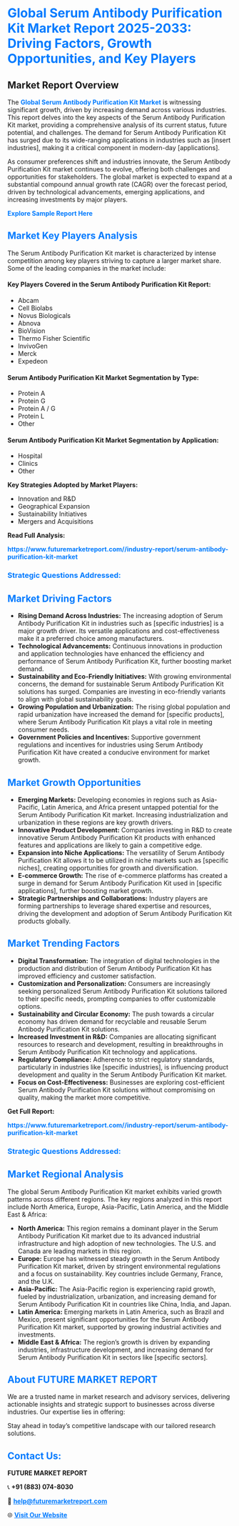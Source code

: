 <h1 style="color: #007BFF;">Global Serum Antibody Purification Kit Market Report 2025-2033: Driving Factors, Growth Opportunities, and Key Players</h1>

<section id="overview">
<h2>Market Report Overview</h2>
<p>The <a href="https://www.futuremarketreport.com//industry-report/serum-antibody-purification-kit-market" style="color: #007BFF; text-decoration: none;"><strong>Global Serum Antibody Purification Kit Market</strong></a> is witnessing significant growth, driven by increasing demand across various industries. This report delves into the key aspects of the Serum Antibody Purification Kit market, providing a comprehensive analysis of its current status, future potential, and challenges. The demand for Serum Antibody Purification Kit has surged due to its wide-ranging applications in industries such as [insert industries], making it a critical component in modern-day [applications].</p>
<p>As consumer preferences shift and industries innovate, the Serum Antibody Purification Kit market continues to evolve, offering both challenges and opportunities for stakeholders. The global market is expected to expand at a substantial compound annual growth rate (CAGR) over the forecast period, driven by technological advancements, emerging applications, and increasing investments by major players.</p>
</section>

<section id="overview">
<p><a href="https://www.futuremarketreport.com//request-sample/reportId=77418" style="color: #007BFF; text-decoration: none;"><strong>Explore Sample Report Here</strong></a></p>
</section>

<section id="key-players">
<h2 style="color: #007BFF;">Market Key Players Analysis</h2>
<p>The Serum Antibody Purification Kit market is characterized by intense competition among key players striving to capture a larger market share. Some of the leading companies in the market include:</p>
<h4>Key Players Covered in the Serum Antibody Purification Kit Report:</h4>
<ul><li>Abcam</li><li>Cell Biolabs</li><li>Novus Biologicals</li><li>Abnova</li><li>BioVision</li><li>Thermo Fisher Scientific</li><li>InvivoGen</li><li>Merck</li><li>Expedeon</li></ul>
<h4>Serum Antibody Purification Kit Market Segmentation by Type:</h4>
<ul><li>Protein A</li><li>Protein G</li><li>Protein A / G</li><li>Protein L</li><li>Other</li></ul>

<h4>Serum Antibody Purification Kit Market Segmentation by Application:</h4>
<ul><li>Hospital</li><li>Clinics</li><li>Other</li></ul>
<p><strong>Key Strategies Adopted by Market Players:</strong></p>
<ul>
<li>Innovation and R&D</li>
<li>Geographical Expansion</li>
<li>Sustainability Initiatives</li>
<li>Mergers and Acquisitions</li>
</ul>
</section>

<section>
<p><strong>Read Full Analysis: </strong></p><a href="https://www.futuremarketreport.com//industry-report/serum-antibody-purification-kit-market" style="color: #007BFF; text-decoration: none;"><strong>https://www.futuremarketreport.com//industry-report/serum-antibody-purification-kit-market</strong></a>
<h3 style="color: #007BFF;">Strategic Questions Addressed:</h3>
</section>

<section id="driving-factors">
<h2 style="color: #007BFF;">Market Driving Factors</h2>
<ul>
<li><strong>Rising Demand Across Industries:</strong> The increasing adoption of Serum Antibody Purification Kit in industries such as [specific industries] is a major growth driver. Its versatile applications and cost-effectiveness make it a preferred choice among manufacturers.</li>
<li><strong>Technological Advancements:</strong> Continuous innovations in production and application technologies have enhanced the efficiency and performance of Serum Antibody Purification Kit, further boosting market demand.</li>
<li><strong>Sustainability and Eco-Friendly Initiatives:</strong> With growing environmental concerns, the demand for sustainable Serum Antibody Purification Kit solutions has surged. Companies are investing in eco-friendly variants to align with global sustainability goals.</li>
<li><strong>Growing Population and Urbanization:</strong> The rising global population and rapid urbanization have increased the demand for [specific products], where Serum Antibody Purification Kit plays a vital role in meeting consumer needs.</li>
<li><strong>Government Policies and Incentives:</strong> Supportive government regulations and incentives for industries using Serum Antibody Purification Kit have created a conducive environment for market growth.</li>
</ul>
</section>

<section id="growth-opportunities">
<h2 style="color: #007BFF;">Market Growth Opportunities</h2>
<ul>
<li><strong>Emerging Markets:</strong> Developing economies in regions such as Asia-Pacific, Latin America, and Africa present untapped potential for the Serum Antibody Purification Kit market. Increasing industrialization and urbanization in these regions are key growth drivers.</li>
<li><strong>Innovative Product Development:</strong> Companies investing in R&D to create innovative Serum Antibody Purification Kit products with enhanced features and applications are likely to gain a competitive edge.</li>
<li><strong>Expansion into Niche Applications:</strong> The versatility of Serum Antibody Purification Kit allows it to be utilized in niche markets such as [specific niches], creating opportunities for growth and diversification.</li>
<li><strong>E-commerce Growth:</strong> The rise of e-commerce platforms has created a surge in demand for Serum Antibody Purification Kit used in [specific applications], further boosting market growth.</li>
<li><strong>Strategic Partnerships and Collaborations:</strong> Industry players are forming partnerships to leverage shared expertise and resources, driving the development and adoption of Serum Antibody Purification Kit products globally.</li>
</ul>
</section>

<section id="trending-factors">
<h2 style="color: #007BFF;">Market Trending Factors</h2>
<ul>
<li><strong>Digital Transformation:</strong> The integration of digital technologies in the production and distribution of Serum Antibody Purification Kit has improved efficiency and customer satisfaction.</li>
<li><strong>Customization and Personalization:</strong> Consumers are increasingly seeking personalized Serum Antibody Purification Kit solutions tailored to their specific needs, prompting companies to offer customizable options.</li>
<li><strong>Sustainability and Circular Economy:</strong> The push towards a circular economy has driven demand for recyclable and reusable Serum Antibody Purification Kit solutions.</li>
<li><strong>Increased Investment in R&D:</strong> Companies are allocating significant resources to research and development, resulting in breakthroughs in Serum Antibody Purification Kit technology and applications.</li>
<li><strong>Regulatory Compliance:</strong> Adherence to strict regulatory standards, particularly in industries like [specific industries], is influencing product development and quality in the Serum Antibody Purification Kit market.</li>
<li><strong>Focus on Cost-Effectiveness:</strong> Businesses are exploring cost-efficient Serum Antibody Purification Kit solutions without compromising on quality, making the market more competitive.</li>
</ul>
</section>

<section>
<p><strong>Get Full Report: </strong></p><a href="https://www.futuremarketreport.com//industry-report/serum-antibody-purification-kit-market" style="color: #007BFF; text-decoration: none;"><strong>https://www.futuremarketreport.com//industry-report/serum-antibody-purification-kit-market</strong></a>
<h3 style="color: #007BFF;">Strategic Questions Addressed:</h3>
</section>


<section id="regional-analysis">
<h2 style="color: #007BFF;">Market Regional Analysis</h2>
<p>The global Serum Antibody Purification Kit market exhibits varied growth patterns across different regions. The key regions analyzed in this report include North America, Europe, Asia-Pacific, Latin America, and the Middle East & Africa:</p>
<ul>
<li><strong>North America:</strong> This region remains a dominant player in the Serum Antibody Purification Kit market due to its advanced industrial infrastructure and high adoption of new technologies. The U.S. and Canada are leading markets in this region.</li>
<li><strong>Europe:</strong> Europe has witnessed steady growth in the Serum Antibody Purification Kit market, driven by stringent environmental regulations and a focus on sustainability. Key countries include Germany, France, and the U.K.</li>
<li><strong>Asia-Pacific:</strong> The Asia-Pacific region is experiencing rapid growth, fueled by industrialization, urbanization, and increasing demand for Serum Antibody Purification Kit in countries like China, India, and Japan.</li>
<li><strong>Latin America:</strong> Emerging markets in Latin America, such as Brazil and Mexico, present significant opportunities for the Serum Antibody Purification Kit market, supported by growing industrial activities and investments.</li>
<li><strong>Middle East & Africa:</strong> The region’s growth is driven by expanding industries, infrastructure development, and increasing demand for Serum Antibody Purification Kit in sectors like [specific sectors].</li>
</ul>
</section>

<footer>
<h2 style="color: #007BFF;">About FUTURE MARKET REPORT</h2>
<p>We are a trusted name in market research and advisory services, delivering actionable insights and strategic support to businesses across diverse industries. Our expertise lies in offering:</p>

<p>Stay ahead in today’s competitive landscape with our tailored research solutions.</p>

<h2 style="color: #007BFF;">Contact Us:</h2>
<p><strong>FUTURE MARKET REPORT</strong></p>
<p>📞 <strong>+91 (883) 074-8030</strong></p>
<p>📧 <strong><a href="mailto:help@futuremarketreport.com" style="color: #007BFF;">help@futuremarketreport.com</a></strong></p>
<p>🌐 <strong><a href="https://www.futuremarketreport.com/" style="color: #007BFF;">Visit Our Website</a></strong></p>
</footer>